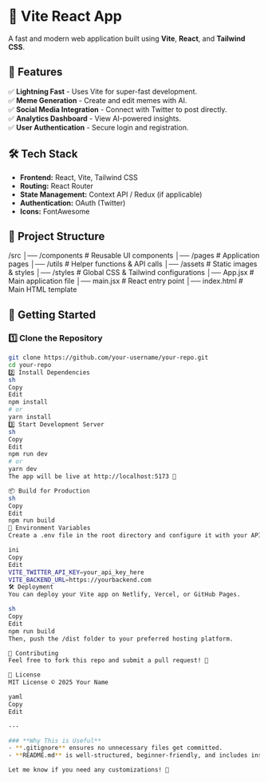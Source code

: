 # 🚀 Vite React App

A fast and modern web application built using **Vite**, **React**, and **Tailwind CSS**.

## 🌟 Features

✅ **Lightning Fast** - Uses Vite for super-fast development.  
✅ **Meme Generation** - Create and edit memes with AI.  
✅ **Social Media Integration** - Connect with Twitter to post directly.  
✅ **Analytics Dashboard** - View AI-powered insights.  
✅ **User Authentication** - Secure login and registration.

## 🛠️ Tech Stack

- **Frontend:** React, Vite, Tailwind CSS
- **Routing:** React Router
- **State Management:** Context API / Redux (if applicable)
- **Authentication:** OAuth (Twitter)
- **Icons:** FontAwesome

## 📂 Project Structure

/src │── /components # Reusable UI components │── /pages # Application pages │── /utils # Helper functions & API calls │── /assets # Static images & styles │── /styles # Global CSS & Tailwind configurations │── App.jsx # Main application file │── main.jsx # React entry point │── index.html # Main HTML template

## 🚀 Getting Started

### 1️⃣ Clone the Repository

```sh
git clone https://github.com/your-username/your-repo.git
cd your-repo
2️⃣ Install Dependencies
sh
Copy
Edit
npm install
# or
yarn install
3️⃣ Start Development Server
sh
Copy
Edit
npm run dev
# or
yarn dev
The app will be live at http://localhost:5173 🚀

📦 Build for Production
sh
Copy
Edit
npm run build
🔑 Environment Variables
Create a .env file in the root directory and configure it with your API keys.

ini
Copy
Edit
VITE_TWITTER_API_KEY=your_api_key_here
VITE_BACKEND_URL=https://yourbackend.com
🛠️ Deployment
You can deploy your Vite app on Netlify, Vercel, or GitHub Pages.

sh
Copy
Edit
npm run build
Then, push the /dist folder to your preferred hosting platform.

🤝 Contributing
Feel free to fork this repo and submit a pull request! 🚀

📜 License
MIT License © 2025 Your Name

yaml
Copy
Edit

---

### **Why This is Useful**
- **.gitignore** ensures no unnecessary files get committed.
- **README.md** is well-structured, beginner-friendly, and includes installation, usage, and deployment steps.

Let me know if you need any customizations! 🚀
```
